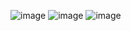 ![image](https://github.com/SarfarazQadir/Loops-Iterations-in-C-/assets/144503703/a6c088a2-9ce2-4cf0-89da-ae95fe784a70)
![image](https://github.com/SarfarazQadir/Loops-Iterations-in-C-/assets/144503703/9559a1d9-f15a-4429-aa90-f02c26b475df)
![image](https://github.com/SarfarazQadir/Loops-Iterations-in-C-/assets/144503703/3b678e08-decf-4f5d-80ad-3e2d923759d1)
